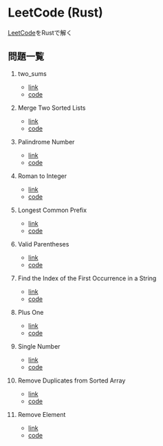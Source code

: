 # LeetCode (Rust)

[LeetCode](https://leetcode.com/)をRustで解く

## 問題一覧

1. two_sums
    - [link](https://leetcode.com/problems/two-sum/description/)
    - [code](./two_sum/)

2. Merge Two Sorted Lists
    - [link](https://leetcode.com/problems/merge-two-sorted-lists/)
    - [code](./merge_two_sorted_lists/)

3. Palindrome Number
    - [link](https://leetcode.com/problems/palindrome-number/)
    - [code](./palindrome_number/)

4. Roman to Integer
    - [link](https://leetcode.com/problems/roman-to-integer/)
    - [code](./roman_to_integer/)

5. Longest Common Prefix
    - [link](https://leetcode.com/problems/longest-common-prefix/)
    - [code](./longest_common_prefix/)

6. Valid Parentheses
    - [link](https://leetcode.com/problems/valid-parentheses/)
    - [code](./valid_parentheses/)

7. Find the Index of the First Occurrence in a String
    - [link](https://leetcode.com/problems/find-the-index-of-the-first-occurrence-in-a-string/)
    - [code](./find_index_first_occurrence/)

8. Plus One
    - [link](https://leetcode.com/problems/plus-one/)
    - [code](./plus_one/)

9. Single Number
    - [link](https://leetcode.com/problems/single-number/)
    - [code](./single_number/)

10. Remove Duplicates from Sorted Array
    - [link](https://leetcode.com/problems/remove-duplicates-from-sorted-array/)
    - [code](./remove_duplicates_from_sorted_array/)

11. Remove Element
    - [link](https://leetcode.com/problems/remove-element/)
    - [code](./remove_element/)
